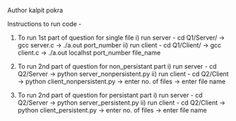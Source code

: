Author  kalpit pokra 
      

Instructions to run code -

1. To run 1st part of question for single file
i) run server - cd Q1/Server/ -> gcc server.c -> ./a.out port_number
ii) run client - cd Q1/Client/ -> gcc client.c -> ./a.out localhst port_number file_name

2. To run 2nd part of question for non_persistant part
i) run server - cd Q2/Server -> python server_nonpersistent.py
ii) run client - cd Q2/Client -> python client_nonpersistent.py -> enter no. of files -> enter file name

3. To run 2nd part of question for persistant part
i) run server - cd Q2/Server -> python server_persistent.py
ii) run client - cd Q2/Client -> python client_persistent.py -> enter no. of files -> enter file name
